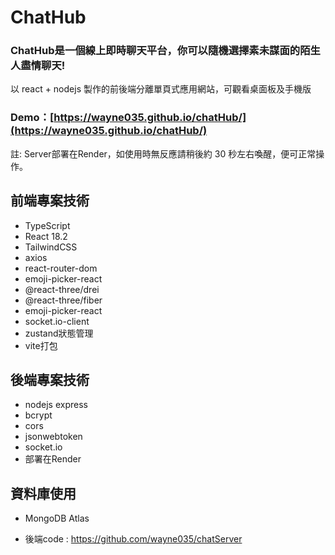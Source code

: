 # ChatHub

### ChatHub是一個線上即時聊天平台，你可以隨機選擇素未謀面的陌生人盡情聊天!

以 react + nodejs 製作的前後端分離單頁式應用網站，可觀看桌面板及手機版   

### Demo：[https://wayne035.github.io/chatHub/](https://wayne035.github.io/chatHub/)

註: Server部署在Render，如使用時無反應請稍後約 30 秒左右喚醒，便可正常操作。
</br>

## 前端專案技術
- TypeScript
- React 18.2
- TailwindCSS
- axios
- react-router-dom
- emoji-picker-react
- @react-three/drei
- @react-three/fiber
- emoji-picker-react
- socket.io-client
- zustand狀態管理
- vite打包

## 後端專案技術
- nodejs express
- bcrypt
- cors
- jsonwebtoken
- socket.io
- 部署在Render

## 資料庫使用
- MongoDB Atlas

- 後端code : https://github.com/wayne035/chatServer
